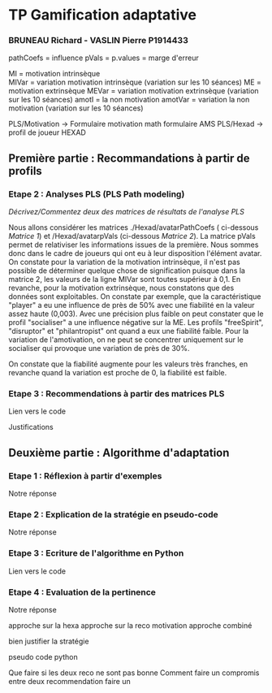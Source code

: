 # TP Gamification adaptative 

### BRUNEAU Richard - VASLIN Pierre P1914433

pathCoefs = influence
pVals = p.values = marge d'erreur

MI  = motivation intrinsèque      
MIVar = variation motivation intrinsèque (variation sur les 10 séances)
ME = motivation extrinsèque 
MEVar = variation motivation extrinsèque (variation sur les 10 séances)
amotI = la non motivation
amotVar = variation la non motivation (variation sur les 10 séances)

PLS/Motivation -> Formulaire motivation math formulaire AMS
PLS/Hexad -> profil de joueur HEXAD



## Première partie : Recommandations à partir de profils

### Etape 2 : Analyses PLS (PLS Path modeling)

*Décrivez/Commentez deux des matrices de résultats de l'analyse PLS*

Nous allons considérer les matrices ./Hexad/avatarPathCoefs ( ci-dessous *Matrice 1*) et /Hexad/avatarpVals (ci-dessous *Matrice 2*). La matrice pVals permet de relativiser les informations issues de la première. 
Nous sommes donc dans le cadre de joueurs qui ont eu à leur disposition l'élément avatar. 
On constate pour la variation de la motivation intrinsèque, il n'est pas possible de déterminer quelque chose de signification puisque dans la matrice 2, les valeurs de la ligne MIVar sont toutes supérieur à 0,1. En revanche, pour la motivation extrinsèque, nous constatons que des données sont exploitables. On constate par exemple, que la caractéristique "player" a eu une influence de près de 50% avec une fiabilité en la valeur assez haute (0,003). Avec une précision plus faible on peut constater que le profil "socialiser" a une influence négative sur la ME. Les profils "freeSpirit", "disruptor" et "philantropist" ont quand a eux une fiabilité faible. Pour la variation de l'amotivation, on ne peut se concentrer uniquement sur le socialiser qui provoque une variation de près de 30%. 

On constate que la fiabilité augmente pour les valeurs très franches, en revanche quand la variation est proche de 0, la fiabilité est faible. 

### Etape 3 : Recommendations à partir des matrices PLS

Lien vers le code 

Justifications

## Deuxième partie : Algorithme d'adaptation 

### Etape 1 : Réflexion à partir d'exemples 

Notre réponse

### Etape 2 : Explication de la stratégie en pseudo-code 

Notre réponse

### Etape 3 : Ecriture de l'algorithme en Python

Lien vers le code

### Etape 4 : Evaluation de la pertinence 

Notre réponse


approche sur la hexa
approche sur la reco motivation
approche combiné

bien justifier la stratégie

pseudo code
python


Que faire si les deux reco ne sont pas bonne
 Comment faire un compromis entre deux recommendation
 faire un 
